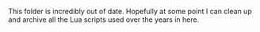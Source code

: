 This folder is incredibly out of date. Hopefully at some point I can clean up and archive all the Lua scripts used over the years in here.
